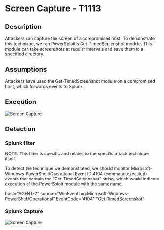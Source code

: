 # Screen Capture - T1113

## Description

Attackers can capture the screen of a compromised host. 
To demonstrate this technique, we ran PowerSploit's Get-TimedScreenshot module. This module can take screenshots at regular intervals and save them to a specified directory.

## Assumptions

Attackers have used the Get-TimedScreenshot module on a compromised host, which forwards events to Splunk.

## Execution

![Screen Capture](https://user-images.githubusercontent.com/36422282/55612076-6df32a00-5755-11e9-9e8c-e55eeecfdf11.PNG)

## Detection

### Splunk filter

NOTE: This filter is specific and relates to the specific attack technique itself.

To detect the technique we demonstrated, we should monitor Microsoft-Windows-PowerShell/Operational Event ID 4104 (command executed) events that contain the "Get-TimedScreenshot" string, which would indicate execution of the PowerSploit module with the same name.

host="AGENT-2" source="WinEventLog:Microsoft-Windows-PowerShell/Operational" EventCode="4104" "Get-TimedScreenshot" 

### Splunk Capture

![Screen Capture](https://user-images.githubusercontent.com/36422282/55611908-ee655b00-5754-11e9-9446-c512346426c5.png)
